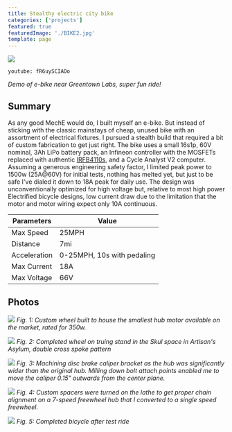 ```yaml
---
title: Stealthy electric city bike
categories: ['projects']
featured: true
featuredImage: './BIKE2.jpg'
template: page
---
```

![](ebike4.JPEG)

`youtube: fR6uySCIAOo`

*Demo of e-bike near Greentown Labs, super fun ride!*

## Summary

As any good MechE would do, I built myself an e-bike. But instead of sticking with the classic mainstays of cheap, unused bike with an assortment of electrical fixtures. I pursued a stealth build that required a bit of custom fabrication to get just right. The bike uses a small 16s1p, 60V nominal, 3Ah LiPo battery pack, an Infineon controller with the MOSFETs replaced with authentic [IRFB4110s](https://www.infineon.com/dgdl/irfb4110pbf.pdf?fileId=5546d462533600a401535615a9571e0b), and a Cycle Analyst V2 computer. Assuming a generous engineering safety factor, I limited peak power to 1500w (25A@60V) for initial tests, nothing has melted yet, but just to be safe I've dialed it down to 18A peak for daily use. The design was unconventionally optimized for high voltage but, relative to most high power Electrified bicycle designs, low current draw due to the limitation that the motor and motor wiring expect only 10A continuous.

Parameters | Value
------------ | ------------
Max Speed | 25MPH
Distance | 7mi
Acceleration | 0-25MPH, 10s with pedaling
Max Current | 18A
Max Voltage | 66V

## Photos
![](IMG_2064.JPEG)
*Fig. 1: Custom wheel built to house the smallest hub motor available on the market, rated for 350w.*

![](IMG_2065.JPEG)
*Fig. 2: Completed wheel on truing stand in the Skul space in Artisan's Asylum, double cross spoke pattern*

![](IMG_2109.JPEG)
*Fig. 3: Machining disc brake caliper bracket as the hub was significantly wider than the original hub. Milling down bolt attach points enabled me to move the caliper 0.15" outwards from the center plane.*

![](IMG_2110.JPEG)
*Fig. 4: Custom spacers were turned on the lathe to get proper chain alignment on a 7-speed freewheel hub that I converted to a single speed freewheel.*

![](IMG_4740C.jpeg)
*Fig. 5: Completed bicycle after test ride*
